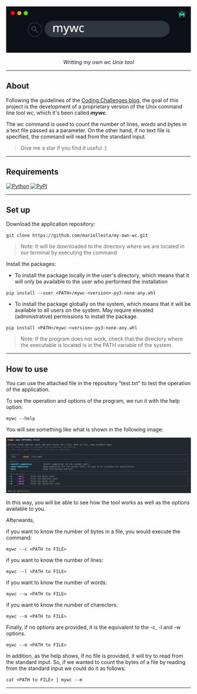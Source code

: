 
![](./images/mywc_banner.png)

<p align="center">
<em>Writting my own wc Unix tool</em>
</p>



---

## About

Following the guidelines of the [Coding Challenges blog](https://codingchallenges.fyi/), the goal of this project is the development of a proprietary version of the Unix command line tool wc, which it's been called **_mywc_**.

The wc command is used to count the number of lines, words and bytes in a text file passed as a parameter. On the other hand, if no text file is specified, the command will read from the standard input.

> Give me a star if you find it useful :)

---

## Requirements

[![Python](https://img.shields.io/badge/Python-3.10+-3776AB?style=for-the-badge&logo=python&logoColor=white&labelColor=101010)](https://python.org)
[![PyPI](https://img.shields.io/badge/pypi-22.0.2+-3775A9?style=for-the-badge&logo=pypi&logoColor=white&labelColor=101010)](https://pypi.org/project/pip/)


---

## Set up

Download the application repository:

```terminal
git clone https://github.com/mariollesta/my-own-wc.git
```

> Note: It will be downloaded to the directory where we are located in our terminal by executing the command

Install the packages:

- To install the package locally in the user's directory, which means that it will only be available to the user who performed the installation

```terminal
pip install --user <PATH>/mywc-<version>-py3-none-any.whl
```

- To install the package globally on the system, which means that it will be available to all users on the system. May require elevated (administrative) permissions to install the package.

```terminal
pip install <PATH>/mywc-<version>-py3-none-any.whl
```

> Note: If the program does not work, check that the directory where the executable is located is in the PATH variable of the system.

---

## How to use

You can use the attached file in the repository "test.txt" to test the operation of the application.

To see the operation and options of the program, we run it with the help option:

```terminal
mywc --help
```

You will see something like what is shown in the following image:

![](./images/mywc_help.png)

In this way, you will be able to see how the tool works as well as the options available to you.

Afterwards, 

if you want to know the number of bytes in a file, you would execute the command:

```terminal
mywc --c <PATH to FILE> 
```

if you want to know the number of lines:

```terminal
mywc --l <PATH to FILE> 
```

if you want to know the number of words: 

```terminal
mywc --w <PATH to FILE>
```

if you want to know the number of charecters:

```terminal
mywc --m <PATH to FILE>
```

Finally, if no options are provided, it is the equivalent to the -c, -l and -w options. 

```terminal
mywc --m <PATH to FILE>
```

In addition, as the help shows, if no file is provided, it will try to read from the standard input. So, if we wanted to count the bytes of a file by reading from the standard input we could do it as follows:

```terminal
cat <PATH to FILE> | mywc --m 
```

---
